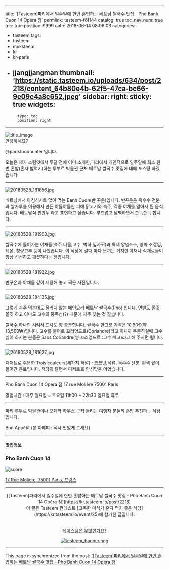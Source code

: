 
---
title: '[Tasteem]파리에서 일주일에 한번 혼밥하는 베트남 쌀국수 맛집 - Pho Banh Cuon 14 Opéra 점'
permlink: tasteem-f6f144
catalog: true
toc_nav_num: true
toc: true
position: 9999
date: 2018-06-14 08:06:03
categories:
- tasteem
tags:
- tasteem
- muksteem
- kr
- kr-paris
- jjangjjangman
thumbnail: 'https://static.tasteem.io/uploads/634/post/2218/content_64b80e4b-62f5-47ca-bc66-9e09e4a8c652.jpeg'
sidebar:
    right:
        sticky: true
widgets:
    -
        type: toc
        position: right
---


![title_image](https://static.tasteem.io/uploads/634/post/2218/content_64b80e4b-62f5-47ca-bc66-9e09e4a8c652.jpeg)
<br/>
안녕하세요?

@parisfoodhunter 입니다.

오늘은 제가  스팀잇에서 두달 전에 이미 소개한,파리에서 개인적으로 일주일에 최소 한번 혼밥(혼자 밥먹기)하는 루부르 박물관 근처 베트남 쌀국수 맛집에 대해 포스팅 하겠습니다 


* * *


![20180528_181856.jpg](https://static.tasteem.io/uploads/image/image/12043/content_9d8a04f4-e31d-464e-82e1-7d7dc6a8fd2c.jpeg)

베트남에서 아침식사로 많이 먹는 Banh Cuon(반 꾸온)입니다.
반꾸온은 옥수수 전분과 쌀가루를 이용해서 만든 야들야들한 피에 닭고기와 숙주, 각종 야채를 말아서 찐 음식입니다. 베트남식 찐만두 라고 표현하고 싶습니다.
부드럽고 담백하면서 쫀득쫀득 합니다.


* * *


![20180528_181908.jpg](https://static.tasteem.io/uploads/image/image/12058/content_9d8a04f4-e31d-464e-82e1-7d7dc6a8fd2c.jpeg)

쌀국수에 들어가는 야채들(숙주 니물,고수, 박하 잎사귀)과 특제 양념소스,  양파 초절임, 레몬, 청량고추 등이 나왔습니다. 이 식당에 갈때 마다 느끼는 거지만 야채나 식재료들이 항상 신선하고 깨끗하다는 점입니다. 


* * *



![20180528_181922.jpg](https://static.tasteem.io/uploads/image/image/12065/content_9d8a04f4-e31d-464e-82e1-7d7dc6a8fd2c.jpeg)

반꾸온과 야채들 같이 세팅해 놓고 찍은 사진입니다.


* * *


![20180528_184135.jpg](https://static.tasteem.io/uploads/image/image/12069/content_9d8a04f4-e31d-464e-82e1-7d7dc6a8fd2c.jpeg)
 
그렇게 자주 먹는데도 질리지 않는 메인요리 베트남 쌀국수(Pho) 입니다. 면발도 쫄깃쫄깃 하고 아마도 고수의 중독성(?) 때문에 자주 찾는 것 같습니다. 

쌀국수 하나만 시켜서 드셔도 양 충분합니다. 쌀국수 한그릇 가격은 10,90€(약 13,500₩)입니다.
고수를 불어로 꼬리엉드르(Coriandre)라고 하니까
주문하실때 고수 싫어 하시는 분들은 Sans Coriandre(썽 꼬리엉드르 :고수 빼고)라고 해 주시면 됩니다.


* * *


![20180528_181627.jpg](https://static.tasteem.io/uploads/image/image/12083/content_9d8a04f4-e31d-464e-82e1-7d7dc6a8fd2c.jpeg)

디저트로 주문한 Trois couleurs(세가지 색깔) : 코코넛,석류, 옥수수 전분, 흰색 팥이 들어간 음료입니다. 적당히 달면서 디저트로 안성맞춤 이었습니다.


* * *

Pho Banh Cuon 14 Opéra 점
17 rue Molière 
75001 Paris

영업시간 : 매주 월요일 ~ 토요일  11h00 ~ 22h30
일요일 휴무


* * *

파리 루부르 박물관이나  오페라 하우스 근처 들리는 여행자 분들께 혼밥 추천하는 식당입니다.

Bon Appétit (본 아페띠 : 식사 맛있게 드세요)






---------------------
#### 맛집정보
### Pho Banh Cuon 14
![score](https://static.tasteem.io/images/steem/1Crowns.png)

[17 Rue Molière, 75001 Paris, 프랑스](https://kr.tasteem.io/post/2218#map)

-----------------------------------------
<center>[[Tasteem]파리에서 일주일에 한번 혼밥하는 베트남 쌀국수 맛집 - Pho Banh Cuon 14 Opéra 점](https://kr.tasteem.io/post/2218)
<br/>이 글은 Tasteem 컨테스트
 [고독한 미식가 혼자 먹기 좋은 식당](https://kr.tasteem.io/event/25)에 참가한 글입니다.

<br/>[테이스팀은 무엇인가요?](https://kr.tasteem.io/about)

[![tasteem_banner.png](https://static.tasteem.io/images/tasteem_banner.png)](https://kr.tasteem.io)</center>

- - -

This page is synchronized from the post: ['[Tasteem]파리에서 일주일에 한번 혼밥하는 베트남 쌀국수 맛집 - Pho Banh Cuon 14 Opéra 점'](https://steemit.com/@parisfoodhunter/tasteem-f6f144)
